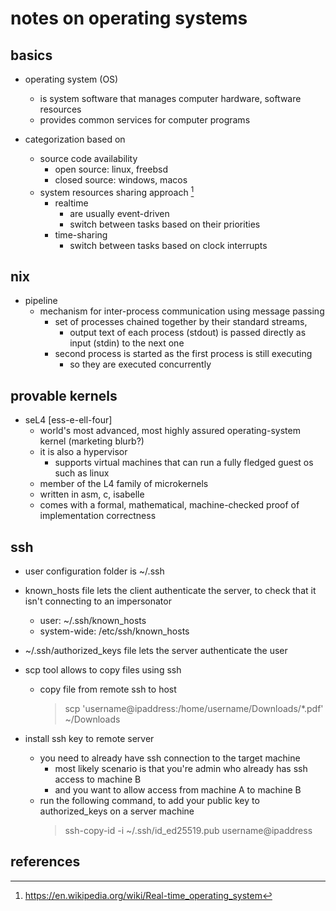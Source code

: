 # notes on operating systems

## basics

- operating system (OS)
  - is system software that manages computer hardware, software resources
  - provides common services for computer programs

- categorization based on
  - source code availability 
    - open source: linux, freebsd
    - closed source: windows, macos
  - system resources sharing approach [^1]
    - realtime
      - are usually event-driven
      - switch between tasks based on their priorities
    - time-sharing
      - switch between tasks based on clock interrupts


## nix

- pipeline
  - mechanism for inter-process communication using message passing
    - set of processes chained together by their standard streams, 
      - output text of each process (stdout) is passed directly as input (stdin) to the next one
    - second process is started as the first process is still executing
      - so they are executed concurrently




## provable kernels

- seL4 [ess-e-ell-four]
  - world's most advanced, most highly assured operating-system kernel (marketing blurb?)
  - it is also a hypervisor
    - supports virtual machines that can run a fully fledged guest os such as linux
  - member of the L4 family of microkernels
  - written in asm, c, isabelle
  - comes with a formal, mathematical, machine-checked proof of implementation correctness


## ssh

- user configuration folder is ~/.ssh
- known_hosts file lets the client authenticate the server, to check that it isn't connecting to an impersonator
  - user: ~/.ssh/known_hosts
  - system-wide: /etc/ssh/known_hosts
- ~/.ssh/authorized_keys file lets the server authenticate the user

- scp tool allows to copy files using ssh
  - copy file from remote ssh to host
    > scp 'username@ipaddress:/home/username/Downloads/*.pdf' ~/Downloads

- install ssh key to remote server
  - you need to already have ssh connection to the target machine
    - most likely scenario is that you're admin who already has ssh access to machine B
    - and you want to allow access from machine A to machine B
  - run the following command, to add your public key to authorized_keys on a server machine
    > ssh-copy-id -i ~/.ssh/id_ed25519.pub username@ipaddress


## references

[^1]: https://en.wikipedia.org/wiki/Real-time_operating_system
